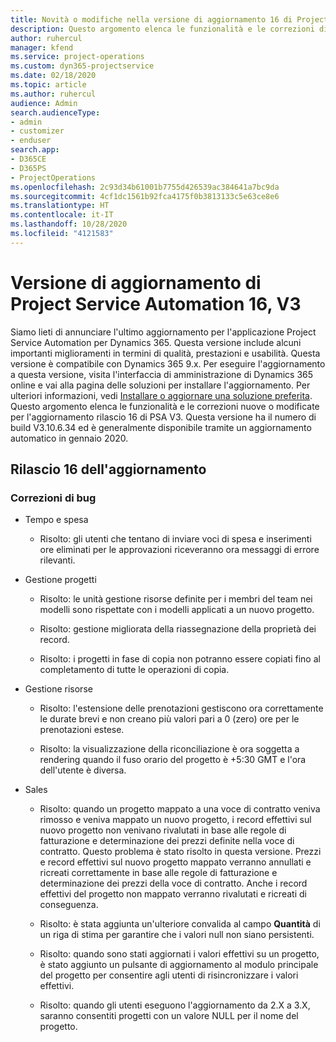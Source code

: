 ```yaml
---
title: Novità o modifiche nella versione di aggiornamento 16 di Project Service Automation V3
description: Questo argomento elenca le funzionalità e le correzioni disponibili nella versione di aggiornamento 16 di Project Service Automation V3.
author: ruhercul
manager: kfend
ms.service: project-operations
ms.custom: dyn365-projectservice
ms.date: 02/18/2020
ms.topic: article
ms.author: ruhercul
audience: Admin
search.audienceType:
- admin
- customizer
- enduser
search.app:
- D365CE
- D365PS
- ProjectOperations
ms.openlocfilehash: 2c93d34b61001b7755d426539ac384641a7bc9da
ms.sourcegitcommit: 4cf1dc1561b92fca4175f0b3813133c5e63ce8e6
ms.translationtype: HT
ms.contentlocale: it-IT
ms.lasthandoff: 10/28/2020
ms.locfileid: "4121583"
---
```

# <a name="project-service-automation-update-release-16-v3"></a>Versione di aggiornamento di Project Service Automation 16, V3

Siamo lieti di annunciare l'ultimo aggiornamento per l'applicazione Project Service Automation per Dynamics 365. Questa versione include alcuni importanti miglioramenti in termini di qualità, prestazioni e usabilità.  Questa versione è compatibile con Dynamics 365 9.x. Per eseguire l'aggiornamento a questa versione, visita l'interfaccia di amministrazione di Dynamics 365 online e vai alla pagina delle soluzioni per installare l'aggiornamento. Per ulteriori informazioni, vedi [Installare o aggiornare una soluzione preferita](https://docs.microsoft.com/dynamics365/project-service/upgrade-psa-home-page).
Questo argomento elenca le funzionalità e le correzioni nuove o modificate per l'aggiornamento rilascio 16 di PSA V3. Questa versione ha il numero di build V3.10.6.34 ed è generalmente disponibile tramite un aggiornamento automatico in gennaio 2020.


## <a name="update-release-16"></a>Rilascio 16 dell'aggiornamento

### <a name="bug-fixes"></a>Correzioni di bug

-   Tempo e spesa

    -   Risolto: gli utenti che tentano di inviare voci di spesa e inserimenti ore eliminati per le approvazioni riceveranno ora messaggi di errore rilevanti.

-   Gestione progetti

    -   Risolto: le unità gestione risorse definite per i membri del team nei modelli sono rispettate con i modelli applicati a un nuovo progetto.

    -   Risolto: gestione migliorata della riassegnazione della proprietà dei record.

    -   Risolto: i progetti in fase di copia non potranno essere copiati fino al completamento di tutte le operazioni di copia.

-   Gestione risorse

    -   Risolto: l'estensione delle prenotazioni gestiscono ora correttamente le durate brevi e non creano più valori pari a 0 (zero) ore per le prenotazioni estese.

    -   Risolto: la visualizzazione della riconciliazione è ora soggetta a rendering quando il fuso orario del progetto è +5:30 GMT e l'ora dell'utente è diversa.

-   Sales

    -   Risolto: quando un progetto mappato a una voce di contratto veniva rimosso e veniva mappato un nuovo progetto, i record effettivi sul nuovo progetto non venivano rivalutati in base alle regole di fatturazione e determinazione dei prezzi definite nella voce di contratto. Questo problema è stato risolto in questa versione. Prezzi e record effettivi sul nuovo progetto mappato verranno annullati e ricreati correttamente in base alle regole di fatturazione e determinazione dei prezzi della voce di contratto. Anche i record effettivi del progetto non mappato verranno rivalutati e ricreati di conseguenza.

    -   Risolto: è stata aggiunta un'ulteriore convalida al campo **Quantità** di un riga di stima per garantire che i valori null non siano persistenti.

    -   Risolto: quando sono stati aggiornati i valori effettivi su un progetto, è stato aggiunto un pulsante di aggiornamento al modulo principale del progetto per consentire agli utenti di risincronizzare i valori effettivi.

    -   Risolto: quando gli utenti eseguono l'aggiornamento da 2.X a 3.X, saranno consentiti progetti con un valore NULL per il nome del progetto.

